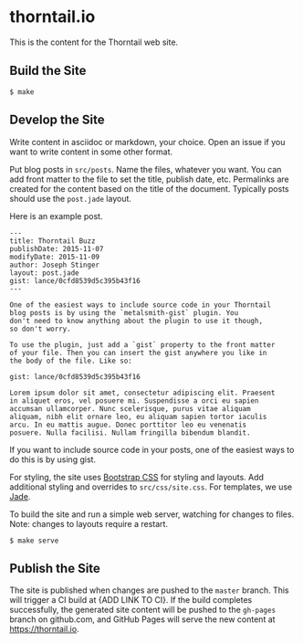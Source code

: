 # thorntail.io

This is the content for the Thorntail web site.


## Build the Site

    $ make

## Develop the Site

Write content in asciidoc or markdown, your choice. Open an issue if you want
to write content in some other format.

Put blog posts in `src/posts`. Name the files, whatever you want. You can add
front matter to the file to set the title, publish date, etc. Permalinks are
created for the content based on the title of the document. Typically posts
should use the `post.jade` layout.

Here is an example post.

    ---
    title: Thorntail Buzz
    publishDate: 2015-11-07
    modifyDate: 2015-11-09
    author: Joseph Stinger
    layout: post.jade
    gist: lance/0cfd8539d5c395b43f16
    ---

    One of the easiest ways to include source code in your Thorntail
    blog posts is by using the `metalsmith-gist` plugin. You
    don't need to know anything about the plugin to use it though,
    so don't worry.

    To use the plugin, just add a `gist` property to the front matter
    of your file. Then you can insert the gist anywhere you like in
    the body of the file. Like so:

    gist: lance/0cfd8539d5c395b43f16

    Lorem ipsum dolor sit amet, consectetur adipiscing elit. Praesent
    in aliquet eros, vel posuere mi. Suspendisse a orci eu sapien
    accumsan ullamcorper. Nunc scelerisque, purus vitae aliquam
    aliquam, nibh elit ornare leo, eu aliquam sapien tortor iaculis
    arcu. In eu mattis augue. Donec porttitor leo eu venenatis
    posuere. Nulla facilisi. Nullam fringilla bibendum blandit.

If you want to include source code in your posts, one of the easiest ways to
do this is by using gist.

For styling, the site uses [Bootstrap CSS](http://getbootstrap.com) for styling
and layouts. Add additional styling and overrides to `src/css/site.css`. For
templates, we use [Jade](http://jade-lang.com/).

To build the site and run a simple web server, watching for changes to files.
Note: changes to layouts require a restart.

    $ make serve

## Publish the Site

The site is published when changes are pushed to the `master` branch.
This will trigger a CI build at {ADD LINK TO CI}.
If the build completes successfully, the generated site content will be pushed to
the `gh-pages` branch on github.com, and GitHub Pages will serve the new content at
https://thorntail.io.
